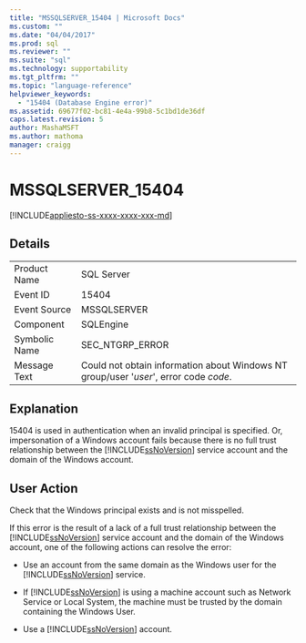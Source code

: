 ```yaml
---
title: "MSSQLSERVER_15404 | Microsoft Docs"
ms.custom: ""
ms.date: "04/04/2017"
ms.prod: sql
ms.reviewer: ""
ms.suite: "sql"
ms.technology: supportability
ms.tgt_pltfrm: ""
ms.topic: "language-reference"
helpviewer_keywords: 
  - "15404 (Database Engine error)"
ms.assetid: 69677f02-bc81-4e4a-99b8-5c1bd1de36df
caps.latest.revision: 5
author: MashaMSFT
ms.author: mathoma
manager: craigg
---
```

# MSSQLSERVER_15404
[!INCLUDE[appliesto-ss-xxxx-xxxx-xxx-md](../../includes/appliesto-ss-xxxx-xxxx-xxx-md.md)]
  
## Details  
  
|||  
|-|-|  
|Product Name|SQL Server|  
|Event ID|15404|  
|Event Source|MSSQLSERVER|  
|Component|SQLEngine|  
|Symbolic Name|SEC_NTGRP_ERROR|  
|Message Text|Could not obtain information about Windows NT group/user '*user*', error code *code*.|  
  
## Explanation  
15404 is used in authentication when an invalid principal is specified. Or, impersonation of a Windows account fails because there is no full trust relationship between the [!INCLUDE[ssNoVersion](../../includes/ssnoversion-md.md)] service account and the domain of the Windows account.  
  
## User Action  
Check that the Windows principal exists and is not misspelled.  
  
If this error is the result of a lack of a full trust relationship between the [!INCLUDE[ssNoVersion](../../includes/ssnoversion-md.md)] service account and the domain of the Windows account, one of the following actions can resolve the error:  
  
-   Use an account from the same domain as the Windows user for the [!INCLUDE[ssNoVersion](../../includes/ssnoversion-md.md)] service.  
  
-   If [!INCLUDE[ssNoVersion](../../includes/ssnoversion-md.md)] is using a machine account such as Network Service or Local System, the machine must be trusted by the domain containing the Windows User.  
  
-   Use a [!INCLUDE[ssNoVersion](../../includes/ssnoversion-md.md)] account.  
  
